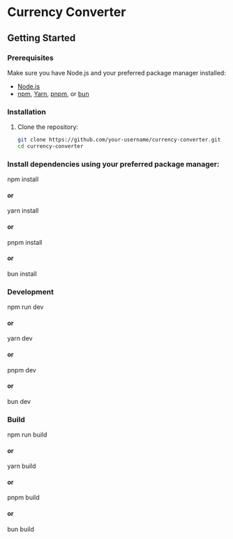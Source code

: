 # Currency Converter

## Getting Started

### Prerequisites

Make sure you have Node.js and your preferred package manager installed:

- [Node.js](https://nodejs.org/)
- [npm](https://www.npmjs.com/), [Yarn](https://yarnpkg.com/), [pnpm](https://pnpm.io/), or [bun](https://bunpkg.com/)

### Installation

1. Clone the repository:
   ```bash
   git clone https://github.com/your-username/currency-converter.git
   cd currency-converter
   ```

### Install dependencies using your preferred package manager:
npm install

#### or
yarn install

#### or
pnpm install

#### or
bun install

### Development
npm run dev

#### or
yarn dev

#### or
pnpm dev

#### or
bun dev

### Build
npm run build

#### or
yarn build

#### or

pnpm build

#### or

bun build
